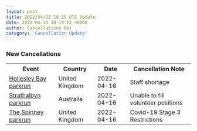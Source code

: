 ```yaml
---
layout: post
title: 2022/04/13 18:19 UTC Update
date: 2022-04-13 18:19:52 +0000
author: Cancellations Bot
category: 'Cancellation Update'
---
```


<h3>New Cancellations</h3>
<div class='hscrollable'>
<table style='width: 100%'>
    <tr>
        <th>Event</th>
        <th>Country</th>
        <th>Date</th>
        <th>Cancellation Note</th>
    </tr>
    <tr>
        <td><a href="">Hollesley Bay parkrun</a></td>
        <td>United Kingdom</td>
        <td>2022-04-16</td>
        <td>Staff shortage</td>
    </tr>
    <tr>
        <td><a href="https://www.parkrun.com.au/strathalbyn">Strathalbyn parkrun</a></td>
        <td>Australia</td>
        <td>2022-04-16</td>
        <td>Unable to fill volunteer positions</td>
    </tr>
    <tr>
        <td><a href="">The Spinney parkrun</a></td>
        <td>United Kingdom</td>
        <td>2022-04-16</td>
        <td>Covid-19 Stage 3 Restrictions</td>
    </tr>
</table>
</div>
